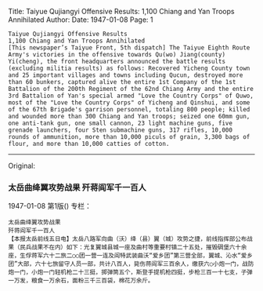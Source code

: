 Title: Taiyue Qujiangyi Offensive Results: 1,100 Chiang and Yan Troops Annihilated
Author:
Date: 1947-01-08
Page: 1

    Taiyue Qujiangyi Offensive Results
    1,100 Chiang and Yan Troops Annihilated
    [This newspaper’s Taiyue Front, 5th dispatch] The Taiyue Eighth Route Army's victories in the offensive towards Qu(wo) Jiang(county) Yi(cheng), the front headquarters announced the battle results (excluding militia results) as follows: Recovered Yicheng County town and 25 important villages and towns including Qucun, destroyed more than 60 bunkers, captured alive the entire 1st Company of the 1st Battalion of the 200th Regiment of the 62nd Chiang Army and the entire 3rd Battalion of Yan's special armed "Love the Country Corps" of Quwo, most of the "Love the Country Corps" of Yicheng and Qinshui, and some of the 67th Brigade's garrison personnel, totaling 800 people; killed and wounded more than 300 Chiang and Yan troops; seized one 60mm gun, one anti-tank gun, one small cannon, 23 light machine guns, five grenade launchers, four Sten submachine guns, 317 rifles, 10,000 rounds of ammunition, more than 10,000 piculs of grain, 3,300 bags of flour, and more than 10,000 catties of cotton.



<hr /> 

Original: 


### 太岳曲绛翼攻势战果  歼蒋阎军千一百人

1947-01-08
第1版()
专栏：

    太岳曲绛翼攻势战果
    歼蒋阎军千一百人
    【本报太岳前线五日电】太岳八路军向曲（沃）绛（县）翼（城）攻势之捷，前线指挥部公布战果（民兵战果不在内）如下：光复翼城县城一座及曲村等重要村镇二十五处，摧毁碉堡六十余座，生俘蒋军六十二旅二○○团一营一连及阎特武装曲沃“爱乡团”第三营全部，翼城、沁水“爱乡团”大部，六十七旅留守人员一部，共计八百人，毙伤蒋阎军三百余人，缴获六○小炮一门，战防炮一门，小炮一门轻机枪二十三挺，掷弹筒五个，斯登手提机枪四挺，步枪三百一十七支，子弹一万发，粮食一万余石，面粉三千三百袋，棉花万余斤。
